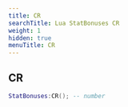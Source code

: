 ```yaml
---
title: CR
searchTitle: Lua StatBonuses CR
weight: 1
hidden: true
menuTitle: CR
---
```

## CR
```lua
StatBonuses:CR(); -- number
```